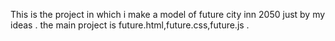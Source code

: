 This is the project in which i make a model of future city inn 2050 just by my ideas .
the main project is future.html,future.css,future.js .
